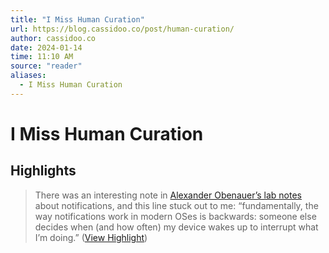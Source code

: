 ```yaml
---
title: "I Miss Human Curation"
url: https://blog.cassidoo.co/post/human-curation/
author: cassidoo.co
date: 2024-01-14
time: 11:10 AM
source: "reader"
aliases:
  - I Miss Human Curation
---
```

# I Miss Human Curation

## Highlights
> There was an interesting note in [Alexander Obenauer’s lab notes](https://alexanderobenauer.com/labnotes/019/) about notifications, and this line stuck out to me: “fundamentally, the way notifications work in modern OSes is backwards: someone else decides when (and how often) my device wakes up to interrupt what I’m doing.” ([View Highlight](https://read.readwise.io/read/01hm23fhpmrr08w63grysykbj2))

